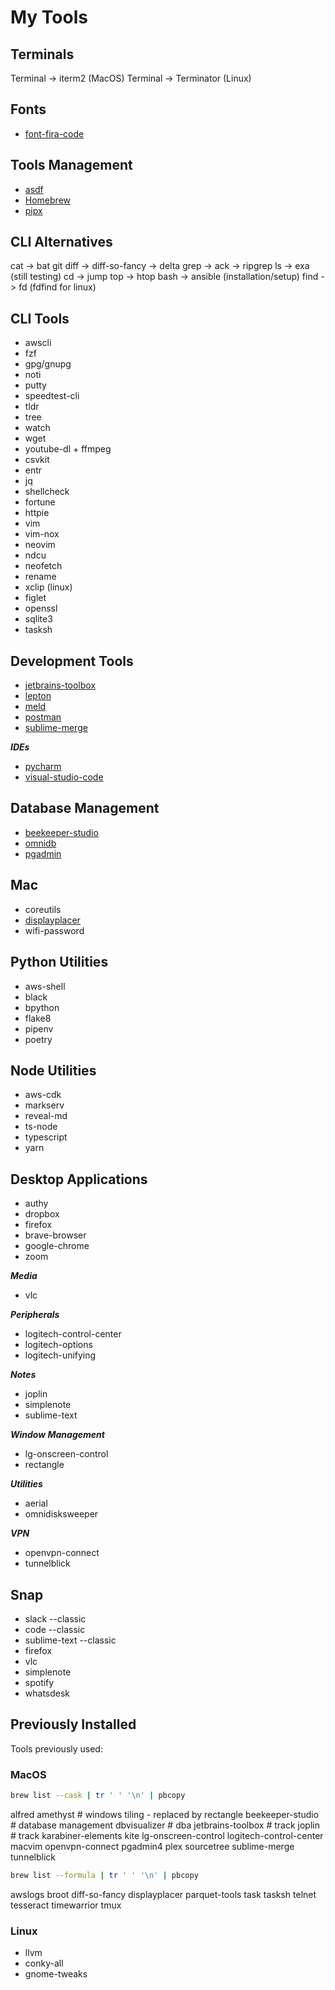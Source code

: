 # My Tools

## Terminals

Terminal -> iterm2 (MacOS)
Terminal -> Terminator (Linux)

## Fonts

- [font-fira-code](https://github.com/tonsky/FiraCode)

## Tools Management

- [asdf](https://asdf-vm.com/)
- [Homebrew](https://brew.sh/)
- [pipx](https://pypa.github.io/pipx/)

## CLI Alternatives

cat -> bat
git diff -> diff-so-fancy -> delta
grep -> ack -> ripgrep
ls -> exa (still testing)
cd -> jump
top -> htop
bash -> ansible (installation/setup)
find -> fd (fdfind for linux)

## CLI Tools

- awscli
- fzf
- gpg/gnupg
- noti
- putty
- speedtest-cli
- tldr
- tree
- watch
- wget
- youtube-dl + ffmpeg
- csvkit
- entr
- jq
- shellcheck
- fortune
- httpie
- vim
- vim-nox
- neovim
- ndcu
- neofetch
- rename
- xclip (linux)
- figlet
- openssl
- sqlite3
- tasksh

## Development Tools

- [jetbrains-toolbox](https://www.jetbrains.com/toolbox-app/)
- [lepton](https://hackjutsu.com/Lepton/)
- [meld](https://meldmerge.org/)
- [postman](https://www.postman.com/)
- [sublime-merge](https://www.sublimemerge.com/)

***IDEs***

- [pycharm](https://www.jetbrains.com/pycharm/)
- [visual-studio-code](https://code.visualstudio.com/)

## Database Management

- [beekeeper-studio](https://www.beekeeperstudio.io/)
- [omnidb](https://omnidb.org/#about)
- [pgadmin](https://www.pgadmin.org/)

## Mac

- coreutils
- [displayplacer](https://github.com/jakehilborn/displayplacer)
- wifi-password

## Python Utilities

- aws-shell
- black
- bpython
- flake8
- pipenv
- poetry

## Node Utilities

- aws-cdk
- markserv
- reveal-md
- ts-node
- typescript
- yarn

## Desktop Applications

- authy
- dropbox
- firefox
- brave-browser
- google-chrome
- zoom

***Media***

- vlc

***Peripherals***

- logitech-control-center
- logitech-options
- logitech-unifying

***Notes***

- joplin
- simplenote
- sublime-text

***Window Management***

- lg-onscreen-control
- rectangle

***Utilities***

- aerial
- omnidisksweeper

***VPN***

- openvpn-connect
- tunnelblick

## Snap

- slack --classic
- code --classic
- sublime-text --classic
- firefox
- vlc
- simplenote
- spotify
- whatsdesk

## Previously Installed

Tools previously used:

### MacOS

```sh
brew list --cask | tr ' ' '\n' | pbcopy
```

alfred
amethyst # windows tiling - replaced by rectangle
beekeeper-studio # database management
dbvisualizer # dba
jetbrains-toolbox # track
joplin # track
karabiner-elements
kite
lg-onscreen-control
logitech-control-center
macvim
openvpn-connect
pgadmin4
plex
sourcetree
sublime-merge
tunnelblick

```sh
brew list --formula | tr ' ' '\n' | pbcopy
```

awslogs
broot
diff-so-fancy
displayplacer
parquet-tools
task
tasksh
telnet
tesseract
timewarrior
tmux

### Linux

- llvm
- conky-all
- gnome-tweaks
